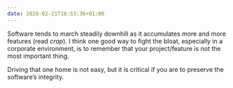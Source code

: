 ```yaml
---
date: 2020-02-21T16:53:36+01:00
---
```


Software tends to march steadily downhill as it accumulates more and more features (read _crap_). I think one good way to fight the bloat, especially in a corporate environment, is to remember that your project/feature is not the most important thing.

Driving that one home is not easy, but it is critical if you are to preserve the software’s integrity.
